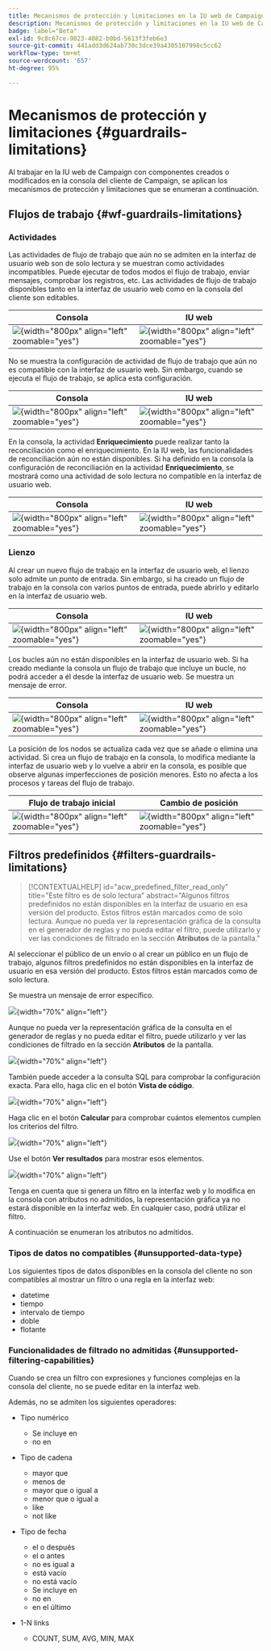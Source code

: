```yaml
---
title: Mecanismos de protección y limitaciones en la IU web de Campaign
description: Mecanismos de protección y limitaciones en la IU web de Campaign
badge: label="Beta"
exl-id: 9c8c67ce-9823-4082-b0bd-5613f3feb6e3
source-git-commit: 441add3d624ab730c3dce39a4305107998c5cc62
workflow-type: tm+mt
source-wordcount: '657'
ht-degree: 95%

---
```


# Mecanismos de protección y limitaciones {#guardrails-limitations}

Al trabajar en la IU web de Campaign con componentes creados o modificados en la consola del cliente de Campaign, se aplican los mecanismos de protección y limitaciones que se enumeran a continuación.

## Flujos de trabajo {#wf-guardrails-limitations}

### Actividades

Las actividades de flujo de trabajo que aún no se admiten en la interfaz de usuario web son de solo lectura y se muestran como actividades incompatibles. Puede ejecutar de todos modos el flujo de trabajo, enviar mensajes, comprobar los registros, etc. Las actividades de flujo de trabajo disponibles tanto en la interfaz de usuario web como en la consola del cliente son editables.

| Consola | IU web |
| --- | --- |
| ![](assets/limitations-activities-console.png){width="800px" align="left" zoomable="yes"} | ![](assets/limitations-activities-web.png){width="800px" align="left" zoomable="yes"} |

No se muestra la configuración de actividad de flujo de trabajo que aún no es compatible con la interfaz de usuario web. Sin embargo, cuando se ejecuta el flujo de trabajo, se aplica esta configuración.

| Consola | IU web |
| --- | --- |
| ![](assets/limitations-options-console.png){width="800px" align="left" zoomable="yes"} | ![](assets/limitations-options-web.png){width="800px" align="left" zoomable="yes"} |

En la consola, la actividad **Enriquecimiento** puede realizar tanto la reconciliación como el enriquecimiento. En la IU web, las funcionalidades de reconciliación aún no están disponibles. Si ha definido en la consola la configuración de reconciliación en la actividad **Enriquecimiento**, se mostrará como una actividad de solo lectura no compatible en la interfaz de usuario web.

| Consola | IU web |
| --- | --- |
| ![](assets/limitations-options-console.png){width="800px" align="left" zoomable="yes"} | ![](assets/limitations-options-web.png){width="800px" align="left" zoomable="yes"} |

### Lienzo

Al crear un nuevo flujo de trabajo en la interfaz de usuario web, el lienzo solo admite un punto de entrada. Sin embargo, si ha creado un flujo de trabajo en la consola con varios puntos de entrada, puede abrirlo y editarlo en la interfaz de usuario web.

| Consola | IU web |
| --- | --- |
| ![](assets/limitations-multiple-console.png){width="800px" align="left" zoomable="yes"} | ![](assets/limitations-multiple-web.png){width="800px" align="left" zoomable="yes"} |

Los bucles aún no están disponibles en la interfaz de usuario web. Si ha creado mediante la consola un flujo de trabajo que incluye un bucle, no podrá acceder a él desde la interfaz de usuario web. Se muestra un mensaje de error.

| Consola | IU web |
| --- | --- |
| ![](assets/limitations-loops-console.png){width="800px" align="left" zoomable="yes"} | ![](assets/limitations-loops-web.png){width="800px" align="left" zoomable="yes"} |

La posición de los nodos se actualiza cada vez que se añade o elimina una actividad. Si crea un flujo de trabajo en la consola, lo modifica mediante la interfaz de usuario web y lo vuelve a abrir en la consola, es posible que observe algunas imperfecciones de posición menores. Esto no afecta a los procesos y tareas del flujo de trabajo.

| Flujo de trabajo inicial | Cambio de posición |
| --- | --- |
| ![](assets/limitations-positioning1.png){width="800px" align="left" zoomable="yes"} | ![](assets/limitations-positioning2.png){width="800px" align="left" zoomable="yes"} |

## Filtros predefinidos {#filters-guardrails-limitations}

>[!CONTEXTUALHELP]
>id="acw_predefined_filter_read_only"
>title="Este filtro es de solo lectura"
>abstract="Algunos filtros predefinidos no están disponibles en la interfaz de usuario en esa versión del producto. Estos filtros están marcados como de solo lectura. Aunque no pueda ver la representación gráfica de la consulta en el generador de reglas y no pueda editar el filtro, puede utilizarlo y ver las condiciones de filtrado en la sección **Atributos** de la pantalla."

Al seleccionar el público de un envío o al crear un público en un flujo de trabajo, algunos filtros predefinidos no están disponibles en la interfaz de usuario en esa versión del producto. Estos filtros están marcados como de solo lectura.

Se muestra un mensaje de error específico.

![](assets/filter-unavailable.png){width="70%" align="left"}

Aunque no pueda ver la representación gráfica de la consulta en el generador de reglas y no pueda editar el filtro, puede utilizarlo y ver las condiciones de filtrado en la sección **Atributos** de la pantalla.

![](assets/rule-edit.png){width="70%" align="left"}

También puede acceder a la consulta SQL para comprobar la configuración exacta. Para ello, haga clic en el botón **Vista de código**.

![](assets/rule-code-view.png){width="70%" align="left"}

Haga clic en el botón **Calcular** para comprobar cuántos elementos cumplen los criterios del filtro.

![](assets/rule-calculate.png){width="70%" align="left"}

Use el botón **Ver resultados** para mostrar esos elementos.

![](assets/rule-view-results.png){width="70%" align="left"}

Tenga en cuenta que si genera un filtro en la interfaz web y lo modifica en la consola con atributos no admitidos, la representación gráfica ya no estará disponible en la interfaz web. En cualquier caso, podrá utilizar el filtro.

A continuación se enumeran los atributos no admitidos.

### Tipos de datos no compatibles {#unsupported-data-type}

Los siguientes tipos de datos disponibles en la consola del cliente no son compatibles al mostrar un filtro o una regla en la interfaz web:

* datetime
* tiempo
* intervalo de tiempo
* doble
* flotante

### Funcionalidades de filtrado no admitidas {#unsupported-filtering-capabilities}

Cuando se crea un filtro con expresiones y funciones complejas en la consola del cliente, no se puede editar en la interfaz web.

Además, no se admiten los siguientes operadores:

* Tipo numérico
   * Se incluye en
   * no en

* Tipo de cadena
   * mayor que
   * menos de
   * mayor que o igual a
   * menor que o igual a
   * like
   * not like

* Tipo de fecha
   * el o después
   * el o antes
   * no es igual a
   * está vacío
   * no está vacío
   * Se incluye en
   * no en
   * en el último

* 1-N links
   * COUNT, SUM, AVG, MIN, MAX
